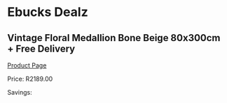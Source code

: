 
# Ebucks Dealz
## Vintage Floral Medallion Bone Beige 80x300cm + Free Delivery
[Product Page](https://www.ebucks.com/web/shop/productSelected.do?prodId=1210583008&catId=1209942441)

Price: R2189.00

Savings: 


	